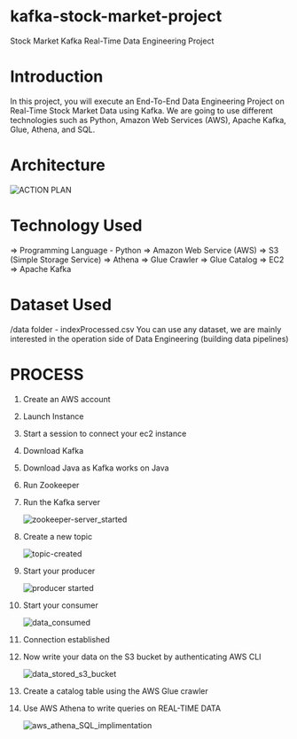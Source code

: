 # kafka-stock-market-project

Stock Market Kafka Real-Time Data Engineering Project

# Introduction

In this project, you will execute an End-To-End Data Engineering Project on Real-Time Stock Market Data using Kafka.
We are going to use different technologies such as Python, Amazon Web Services (AWS), Apache Kafka, Glue, Athena, and SQL.

# Architecture

   ![ACTION PLAN](https://github.com/iparth36i/kafka-stock-market-project/assets/74725717/e8f0f52c-bc98-40b0-809e-7c1af64fec81)


# Technology Used

=> Programming Language - Python
=> Amazon Web Service (AWS)
=> S3 (Simple Storage Service)
=> Athena
=> Glue Crawler
=> Glue Catalog
=> EC2
=> Apache Kafka

# Dataset Used

/data folder - indexProcessed.csv
You can use any dataset, we are mainly interested in the operation side of Data Engineering (building data pipelines)

# PROCESS

1) Create an AWS account
   
2) Launch Instance
   
3) Start a session to connect your ec2 instance
   
4) Download Kafka
   
5) Download Java as Kafka works on Java
    
6) Run Zookeeper
    
7) Run the Kafka server

      ![zookeeper-server_started](https://github.com/iparth36i/kafka-stock-market-project/assets/74725717/65e0e547-5b86-4ea5-aac2-387d8278fe34)

8) Create a new topic

      ![topic-created](https://github.com/iparth36i/kafka-stock-market-project/assets/74725717/14e46da0-3a8f-4378-bdf2-75548cc277e9)
   
9) Start your producer

      ![producer started](https://github.com/iparth36i/kafka-stock-market-project/assets/74725717/81f0ffb3-ae6d-439d-b2fb-272d0cfd937d)
    
10) Start your consumer

       ![data_consumed](https://github.com/iparth36i/kafka-stock-market-project/assets/74725717/e90c9d73-790a-4a21-abd5-104a23214482)

11)  Connection established
    
12)  Now write your data on the S3 bucket by authenticating AWS CLI

        ![data_stored_s3_bucket](https://github.com/iparth36i/kafka-stock-market-project/assets/74725717/70ef1831-f52e-4b09-a10a-59572de9cd92)

13)  Create a catalog table using the AWS Glue crawler
    
14)  Use AWS Athena to write queries on REAL-TIME DATA

        ![aws_athena_SQL_implimentation](https://github.com/iparth36i/kafka-stock-market-project/assets/74725717/c740ca55-453e-4b18-bf65-cc0ca3285b47)


